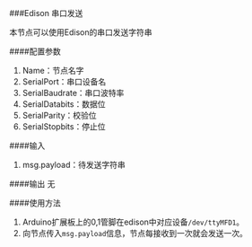 ###Edison 串口发送

本节点可以使用Edison的串口发送字符串

####配置参数
1. Name：节点名字
2. SerialPort：串口设备名
3. SerialBaudrate：串口波特率
4. SerialDatabits：数据位
5. SerialParity：校验位
6. SerialStopbits：停止位

####输入
1. msg.payload：待发送字符串

####输出
无

####使用方法
1. Arduino扩展板上的0,1管脚在edison中对应设备`/dev/ttyMFD1`。
2. 向节点传入`msg.payload`信息，节点每接收到一次就会发送一次。